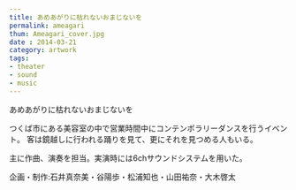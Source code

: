 ```yaml
---
title: あめあがりに枯れないおまじないを
permalink: ameagari
thum: Ameagari_cover.jpg
date : 2014-03-21
category: artwork
tags:
- theater
- sound
- music
---
```


あめあがりに枯れないおまじないを

つくば市にある美容室の中で営業時間中にコンテンポラリーダンスを行うイベント。
客は鏡越しに行われる踊りを見て、更にそれを見つめる人もいる。

主に作曲、演奏を担当。実演時には6chサウンドシステムを用いた。

企画・制作:石井真奈美・谷陽歩・松浦知也・山田祐奈・大木啓太

<a href="Ameagari11.jpg" alt=""></a>

<a href="Ameagari15.jpg" alt=""></a>

<a href="Ameagari_Ohanashi.jpg" alt=""></a>

<a href="ameagari_guitar.jpg" alt=""></a>

<a href="furaiya-.jpg" alt=""></a>

<a href="Furaiya-ura.jpg" alt=""></a>
